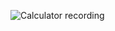 ![Calculator recording](https://github.com/user-attachments/assets/93ca6f10-a53d-470e-9e42-ebb41b167305)
